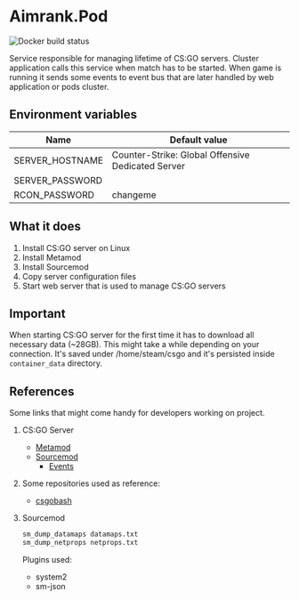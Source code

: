 # Aimrank.Pod

![Docker build status](https://github.com/Aimrank/Aimrank.Pod/workflows/Master%20build/badge.svg)

Service responsible for managing lifetime of CS:GO servers.
Cluster application calls this service when match has to be started.
When game is running it sends some events to event bus that are later handled by web application or pods cluster.

## Environment variables

|Name                 |Default value|
|---------------------|-------------|
|SERVER_HOSTNAME      |Counter-Strike: Global Offensive Dedicated Server|
|SERVER_PASSWORD      ||
|RCON_PASSWORD        |changeme|

## What it does

1. Install CS:GO server on Linux
2. Install Metamod
3. Install Sourcemod
4. Copy server configuration files
5. Start web server that is used to manage CS:GO servers
   
## Important

When starting CS:GO server for the first time it has to download all necessary data (~28GB). This might take a while depending on
your connection. It's saved under /home/steam/csgo and it's persisted inside `container_data` directory.

## References

Some links that might come handy for developers working on project.

1. CS:GO Server

    - [Metamod](https://wiki.alliedmods.net/Category:Metamod:Source_Documentation)
    - [Sourcemod](https://wiki.alliedmods.net/Category:SourceMod_Documentation)
        - [Events](https://wiki.alliedmods.net/Counter-Strike:_Global_Offensive_Events)

2. Some repositories used as reference:

    - [csgobash](https://github.com/jpcanoso/csgobash)

3. Sourcemod

   ```bash
   sm_dump_datamaps datamaps.txt
   sm_dump_netprops netprops.txt
   ```

   Plugins used:

    - system2
    - sm-json
